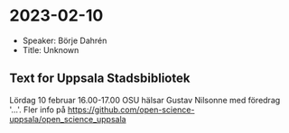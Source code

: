 # 2023-02-10 


 * Speaker: Börje Dahrén
 * Title: Unknown

## Text for Uppsala Stadsbibliotek

Lördag 10 februar 16.00-17.00 OSU hälsar Gustav Nilsonne
med föredrag '...'.
Fler info på https://github.com/open-science-uppsala/open_science_uppsala
